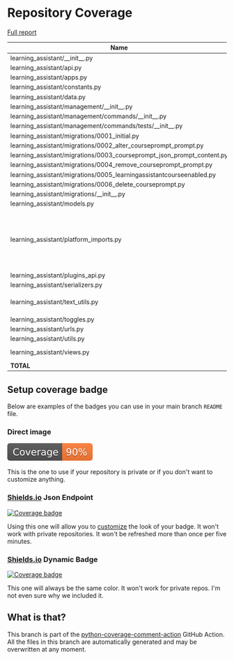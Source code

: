# Repository Coverage

[Full report](https://htmlpreview.github.io/?https://github.com/edx/learning-assistant/blob/python-coverage-comment-action-data/htmlcov/index.html)

| Name                                                                        |    Stmts |     Miss |   Branch |   BrPart |   Cover |   Missing |
|---------------------------------------------------------------------------- | -------: | -------: | -------: | -------: | ------: | --------: |
| learning\_assistant/\_\_init\_\_.py                                         |        2 |        0 |        0 |        0 |    100% |           |
| learning\_assistant/api.py                                                  |       73 |        0 |       12 |        0 |    100% |           |
| learning\_assistant/apps.py                                                 |        4 |        0 |        0 |        0 |    100% |           |
| learning\_assistant/constants.py                                            |       11 |        0 |        0 |        0 |    100% |           |
| learning\_assistant/data.py                                                 |        6 |        0 |        2 |        0 |    100% |           |
| learning\_assistant/management/\_\_init\_\_.py                              |        0 |        0 |        0 |        0 |    100% |           |
| learning\_assistant/management/commands/\_\_init\_\_.py                     |        0 |        0 |        0 |        0 |    100% |           |
| learning\_assistant/management/commands/tests/\_\_init\_\_.py               |        0 |        0 |        0 |        0 |    100% |           |
| learning\_assistant/migrations/0001\_initial.py                             |        8 |        0 |        0 |        0 |    100% |           |
| learning\_assistant/migrations/0002\_alter\_courseprompt\_prompt.py         |        4 |        0 |        0 |        0 |    100% |           |
| learning\_assistant/migrations/0003\_courseprompt\_json\_prompt\_content.py |        4 |        0 |        0 |        0 |    100% |           |
| learning\_assistant/migrations/0004\_remove\_courseprompt\_prompt.py        |        4 |        0 |        0 |        0 |    100% |           |
| learning\_assistant/migrations/0005\_learningassistantcourseenabled.py      |        7 |        0 |        0 |        0 |    100% |           |
| learning\_assistant/migrations/0006\_delete\_courseprompt.py                |        4 |        0 |        0 |        0 |    100% |           |
| learning\_assistant/migrations/\_\_init\_\_.py                              |        0 |        0 |        0 |        0 |    100% |           |
| learning\_assistant/models.py                                               |        6 |        0 |        0 |        0 |    100% |           |
| learning\_assistant/platform\_imports.py                                    |       29 |       21 |        0 |        0 |     28% |12-19, 25-26, 32-33, 39-40, 46-47, 58-59, 70-71, 86-87 |
| learning\_assistant/plugins\_api.py                                         |       16 |        0 |        2 |        0 |    100% |           |
| learning\_assistant/serializers.py                                          |        9 |        0 |        2 |        0 |    100% |           |
| learning\_assistant/text\_utils.py                                          |       32 |        2 |        4 |        1 |     86% |42->exit, 47-48 |
| learning\_assistant/toggles.py                                              |       10 |        5 |        0 |        0 |     50% |     23-27 |
| learning\_assistant/urls.py                                                 |        5 |        0 |        0 |        0 |    100% |           |
| learning\_assistant/utils.py                                                |       54 |        0 |        6 |        0 |    100% |           |
| learning\_assistant/views.py                                                |       62 |        4 |        8 |        0 |     94% |20-21, 52-53 |
|                                                                   **TOTAL** |  **350** |   **32** |   **36** |    **1** | **91%** |           |


## Setup coverage badge

Below are examples of the badges you can use in your main branch `README` file.

### Direct image

[![Coverage badge](https://raw.githubusercontent.com/edx/learning-assistant/python-coverage-comment-action-data/badge.svg)](https://htmlpreview.github.io/?https://github.com/edx/learning-assistant/blob/python-coverage-comment-action-data/htmlcov/index.html)

This is the one to use if your repository is private or if you don't want to customize anything.

### [Shields.io](https://shields.io) Json Endpoint

[![Coverage badge](https://img.shields.io/endpoint?url=https://raw.githubusercontent.com/edx/learning-assistant/python-coverage-comment-action-data/endpoint.json)](https://htmlpreview.github.io/?https://github.com/edx/learning-assistant/blob/python-coverage-comment-action-data/htmlcov/index.html)

Using this one will allow you to [customize](https://shields.io/endpoint) the look of your badge.
It won't work with private repositories. It won't be refreshed more than once per five minutes.

### [Shields.io](https://shields.io) Dynamic Badge

[![Coverage badge](https://img.shields.io/badge/dynamic/json?color=brightgreen&label=coverage&query=%24.message&url=https%3A%2F%2Fraw.githubusercontent.com%2Fedx%2Flearning-assistant%2Fpython-coverage-comment-action-data%2Fendpoint.json)](https://htmlpreview.github.io/?https://github.com/edx/learning-assistant/blob/python-coverage-comment-action-data/htmlcov/index.html)

This one will always be the same color. It won't work for private repos. I'm not even sure why we included it.

## What is that?

This branch is part of the
[python-coverage-comment-action](https://github.com/marketplace/actions/python-coverage-comment)
GitHub Action. All the files in this branch are automatically generated and may be
overwritten at any moment.
